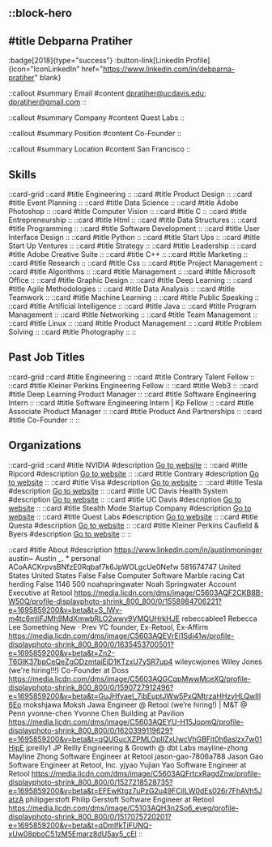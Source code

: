 ::block-hero
---
#title
Debparna Pratiher
---

:badge[2018]{type="success"}
:button-link[LinkedIn Profile]{icon="IconLinkedIn" href="https://www.linkedin.com/in/debparna-pratiher" blank}

::callout
#summary
Email
#content
dpratiher@ucdavis.edu; dpratiher@gmail.com
::

::callout
#summary
Company
#content
Quest Labs
::

::callout
#summary
Position
#content
Co-Founder
::

::callout
#summary
Location
#content
San Francisco
::

## Skills
::card-grid
::card
#title
Engineering
::
::card
#title
Product Design
::
::card
#title
Event Planning
::
::card
#title
Data Science
::
::card
#title
Adobe Photoshop
::
::card
#title
Computer Vision
::
::card
#title
C
::
::card
#title
Entrepreneurship
::
::card
#title
Html
::
::card
#title
Data Structures
::
::card
#title
Programming
::
::card
#title
Software Development
::
::card
#title
User Interface Design
::
::card
#title
Python
::
::card
#title
Start Ups
::
::card
#title
Start Up Ventures
::
::card
#title
Strategy
::
::card
#title
Leadership
::
::card
#title
Adobe Creative Suite
::
::card
#title
C++
::
::card
#title
Marketing
::
::card
#title
Research
::
::card
#title
Css
::
::card
#title
Project Management
::
::card
#title
Algorithms
::
::card
#title
Management
::
::card
#title
Microsoft Office
::
::card
#title
Graphic Design
::
::card
#title
Deep Learning
::
::card
#title
Agile Methodologies
::
::card
#title
Data Analysis
::
::card
#title
Teamwork
::
::card
#title
Machine Learning
::
::card
#title
Public Speaking
::
::card
#title
Artificial Intelligence
::
::card
#title
Java
::
::card
#title
Program Management
::
::card
#title
Networking
::
::card
#title
Team Management
::
::card
#title
Linux
::
::card
#title
Product Management
::
::card
#title
Problem Solving
::
::card
#title
Photography
::
::

## Past Job Titles
::card-grid
::card
#title
Engineering
::
::card
#title
Contrary Talent Fellow
::
::card
#title
Kleiner Perkins Engineering Fellow
::
::card
#title
Web3
::
::card
#title
Deep Learning Product Manager
::
::card
#title
Software Engineering Intern
::
::card
#title
Software Engineering Intern | Kp Fellow
::
::card
#title
Associate Product Manager
::
::card
#title
Product And Partnerships
::
::card
#title
Co-Founder
::
::

## Organizations
::card-grid
::card
#title
NVIDIA
#description
[Go to website](nvidia.com)
::
::card
#title
Ripcord
#description
[Go to website](ripcord.com)
::
::card
#title
Contrary
#description
[Go to website](contrarycap.com)
::
::card
#title
Visa
#description
[Go to website](visa.com)
::
::card
#title
Tesla
#description
[Go to website](tesla.com)
::
::card
#title
UC Davis Health System
#description
[Go to website](ucdmc.ucdavis.edu)
::
::card
#title
UC Davis
#description
[Go to website](ucdavis.edu)
::
::card
#title
Stealth Mode Startup Company
#description
[Go to website](appcito.net)
::
::card
#title
Quest Labs
#description
[Go to website](questuniverse.org)
::
::card
#title
Questa
#description
[Go to website](questadata.com)
::
::card
#title
Kleiner Perkins Caufield & Byers
#description
[Go to website](kpcb.com)
::
::

::card
#title
About
#description
https://www.linkedin.com/in/austinmoninger austin~ Austin _. * personal ACoAACKrpvsBNfzE0Rqbaf7k6JpWOLgcUe0Nefw 581674747 United States United States False False Computer Software Marble racing Cat herding False 1146 500 noahspringwater Noah Springwater Account Executive at Retool https://media.licdn.com/dms/image/C5603AQF2CKB8B-W50Q/profile-displayphoto-shrink_800_800/0/1558984706221?e=1695859200&v=beta&t=S_lWy-m4tc6mliFJMh9MdXmwbRLO2wwv9VMQUHrkHJE rebeccablee1 Rebecca Lee Something New · Prev YC founder, Ex-Retool, Ex-Affirm https://media.licdn.com/dms/image/C5603AQEVrEi1Sdi41w/profile-displayphoto-shrink_800_800/0/1635453700501?e=1695859200&v=beta&t=Zn2-T6GlK37bpCeQeZgODzmtaiEiD1KTzxU7ySR7up4 wileycwjones Wiley Jones (we're hiring!!!) Co-Founder at Doss https://media.licdn.com/dms/image/C5603AQGCqpMwwMceXQ/profile-displayphoto-shrink_800_800/0/1590727912496?e=1695859200&v=beta&t=GuJHfyaeI_7ibEuptJWw5PxQMtrzaHHzyHLQwIII6Eo mokshjawa Moksh Jawa Engineer @ Retool (we’re hiring!) | M&T @ Penn yvonne-chen Yvonne Chen Building at Pavilion https://media.licdn.com/dms/image/C5603AQEYU-H15JopmQ/profile-displayphoto-shrink_800_800/0/1620399119629?e=1695859200&v=beta&t=qQUGucXZPMLOpIIZxUwcVhGBFit0h6aslzx7w01HipE jpreilly1 JP Reilly Engineering & Growth @ dbt Labs mayline-zhong Mayline Zhong Software Engineer at Retool jason-gao-7806a788 Jason Gao Software Engineer at Retool, Inc. yjyao Yujian Yao Software Engineer at Retool https://media.licdn.com/dms/image/C5603AQFrtcxRagdZnw/profile-displayphoto-shrink_800_800/0/1527218528735?e=1695859200&v=beta&t=EFEwKtgz7uPzG2u49FCilLW0dEs026r7FhAVh5JatzA philipgerstoft Philip Gerstoft Software Engineer at Retool https://media.licdn.com/dms/image/C5103AQH3n2So6_eyeg/profile-displayphoto-shrink_800_800/0/1517075720201?e=1695859200&v=beta&t=qDmIfkTiFUNQ-xUw08pboC51zM5Emarz8dU5ay5_cEI
::
